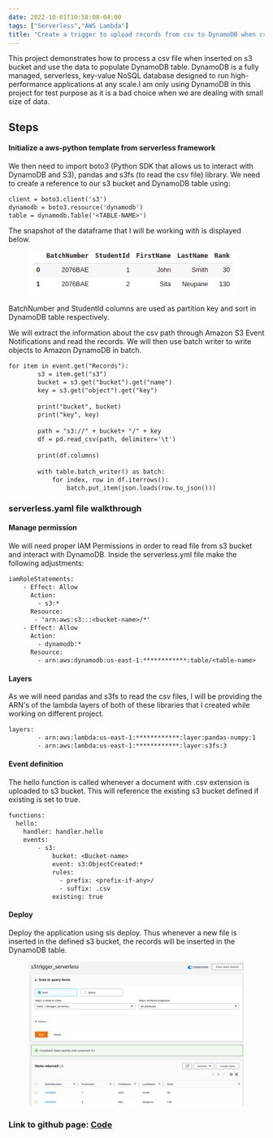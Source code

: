```yaml
---
date: 2022-10-01T10:58:08-04:00
tags: ["Serverless","AWS Lambda"]
title: "Create a trigger to upload records from csv to DynamoDB when csv file is inserted on S3 via Lambda function using Serverless Framework "
---
```


This project demonstrates how to process a csv file when inserted on s3 bucket and use the data to populate DynamoDB table.  DynamoDB is a fully managed, serverless, key-value NoSQL database designed to run high-performance applications at any scale.I am only using DynamoDB in this project for test purpose as it is a bad choice when we are dealing with small size of data. 

## Steps

#### Initialize a aws-python template from serverless framework

We then need to import boto3 (Python SDK that allows us to interact with DynamoDB and S3), pandas and s3fs (to read the csv file) library. We need to create a reference to our s3 bucket and DynamoDB table using:

```
client = boto3.client('s3')
dynamodb = boto3.resource('dynamodb')
table = dynamodb.Table('<TABLE-NAME>')
```
The snapshot of the dataframe that I will be working with is displayed below.

<figure>
  <img src="https://github.com/shikshya1/aws-serverless/blob/main/s3-trigger-event/images/dataframe.png?raw=true" />
</figure>

BatchNumber and StudentId columns are used as partition key and sort in DynamoDB table respectively.

We will extract the information about the csv path through Amazon S3 Event Notifications and read the records. We will then use batch writer to write objects to Amazon DynamoDB in batch.

```
for item in event.get("Records"):
        s3 = item.get("s3")
        bucket = s3.get("bucket").get("name")
        key = s3.get("object").get("key")

        print("bucket", bucket)
        print("key", key)

        path = "s3://" + bucket+ "/" + key
        df = pd.read_csv(path, delimiter='\t')

        print(df.columns)

        with table.batch_writer() as batch:
            for index, row in df.iterrows():
                batch.put_item(json.loads(row.to_json()))
```

### serverless.yaml file walkthrough

#### Manage permission

We will need proper IAM Permissions in order to read file from s3 bucket and interact with DynamoDB. Inside the serverless.yml file make the following adjustments:

```
iamRoleStatements:
    - Effect: Allow
      Action:
        - s3:*
      Resource: 
       - 'arn:aws:s3:::<bucket-name>/*'
    - Effect: Allow
      Action:
        - dynamodb:*
      Resource:
        - arn:aws:dynamodb:us-east-1:************:table/<table-name>
```
#### Layers

As we will need pandas and s3fs to read the csv files, I will be providing the ARN's of the lambda layers of both of these libraries that I created while working on different project. 

```
layers:
        - arn:aws:lambda:us-east-1:************:layer:pandas-numpy:1
        - arn:aws:lambda:us-east-1:************:layer:s3fs:3
```

#### Event definition

The hello function is called whenever a document with .csv extension is uploaded to s3 bucket. This will reference the existing s3 bucket defined if existing is set to true.


```
functions:
  hello:
    handler: handler.hello
    events:
        - s3:
            bucket: <Bucket-name>
            event: s3:ObjectCreated:*
            rules:
              - prefix: <prefix-if-any>/
              - suffix: .csv
            existing: true
```

#### Deploy

Deploy the application using sls deploy. Thus whenever a new file is inserted in the defined s3 bucket, the records will be inserted in the DynamoDB table.

<figure>
  <img src="https://github.com/shikshya1/aws-serverless/blob/main/s3-trigger-event/images/dynamodb.png?raw=true" />
</figure>

### Link to github page: [Code](https://github.com/shikshya1/aws-serverless/tree/main/s3-trigger-event)

